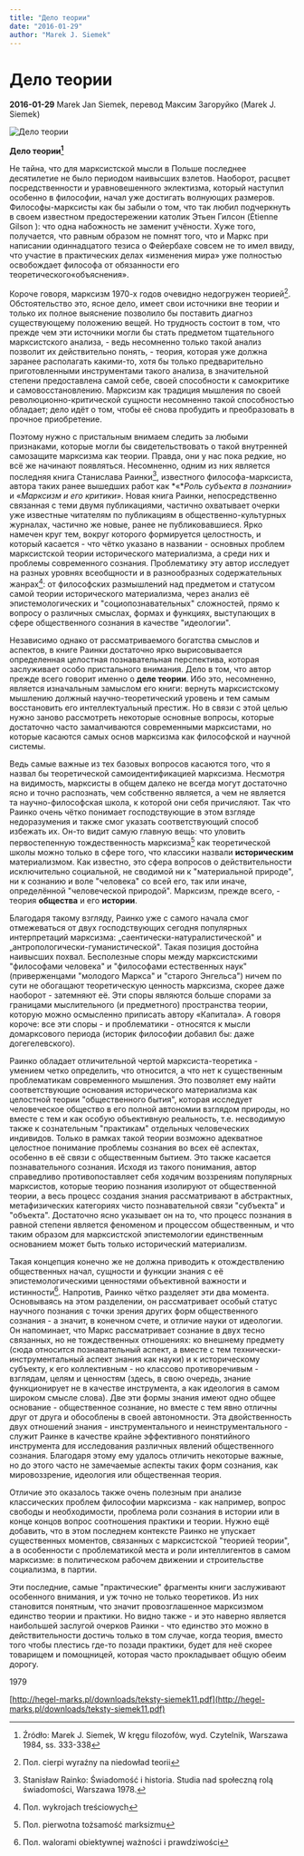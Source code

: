 ```yaml
---
title: "Дело теории"
date: "2016-01-29"
author: "Marek J. Siemek"
---
```


# Дело теории

**2016-01-29** Marek Jan Siemek, перевод Максим Загоруйко (Marek J. Siemek)

![Дело теории](http://www.antykwariathistoryczny.pl/okladki/13920465120s0.jpg)

**Дело теории[^1]**

Не тайна, что для марксистской мысли в Польше последнее десятилетие не было периодом наивысших взлетов. Наоборот, расцвет посредственности и уравновешенного эклектизма, который наступил особенно в философии, начал уже достигать волнующих размеров. Философы-марксисты как бы забыли о том, что так любил подчеркнуть в своем известном предостережении католик Этьен Гилсон (Étienne Gilson ): что одна набожность не заменит учёности. Хуже того, получается, что равным образом не помнят того, что и Маркс при написании одиннадцатого тезиса о Фейербахе совсем не то имел ввиду, что участие в практических делах «изменения мира» уже полностью освобождает философа от обязанности его теоретического«объяснения».

Короче говоря, марксизм 1970-х годов очевидно недогружен теорией[^2]. Обстоятельство это, ясное дело, имеет свои источники вне теории и только их полное выяснение позволило бы поставить диагноз существующему положению вещей. Но трудность состоит в том, что прежде чем эти источники могли бы стать предметом тщательного марксистского анализа, - ведь несомненно только такой анализ позволит их действительно понять, - теория, которая уже должна заранее располагать какими-то, хотя бы только предварительно приготовленными инструментами такого анализа, в значительной степени предоставлена самой себе, своей способности к самокритике и самовосстановлению. Марксизм как традиция мышления по своей революционно-критической сущности несомненно такой способностью обладает; дело идёт о том, чтобы её снова пробудить и преобразовать в прочное приобретение.

Поэтому нужно с пристальным внимаем следить за любыми признаками, которые могли бы свидетельствовать о такой внутренней самозащите марксизма как теории. Правда, они у нас пока редкие, но всё же начинают появляться. Несомненно, одним из них является последняя книга Станислава Раинки[^3], известного философа-марксиста, автора таких ранее вышедших работ как *«**Роль субъекта в познании»* и «*Марксизм и его критики»*. Новая книга Раинки, непосредственно связанная с теми двумя публикациями, частично охватывает очерки уже известные читателям по публикациям в общественно-культурных журналах, частично же новые, ранее не публиковавшиеся. Ярко намечен круг тем, вокруг которого формируется целостность, и который касается - что чётко указано в названии - основных проблем марксистской теории исторического материализма, а среди них и проблемы современного сознания. Проблематику эту автор исследует на разных уровнях всеобщности и в разнообразных содержательных жанрах[^4]: от философских размышлений над предметом и статусом самой теории исторического материализма, через анализ её эпистемологических и "социопознавательных" сложностей, прямо к вопросу о различных смыслах, формах и функциях, выступающих в сфере общественного сознания в качестве "идеологии".

Независимо однако от рассматриваемого богатства смыслов и аспектов, в книге Раинки достаточно ярко вырисовывается определенная целостная познавательная перспектива, которая заслуживает особо пристального внимания. Дело в том, что автор прежде всего говорит именно о **деле теории**. Ибо это, несомненно, является изначальным замыслом его книги: вернуть марксистскому мышлению должный научно-теоретический уровень и тем самым восстановить его интеллектуальный престиж. Но в связи с этой целью нужно заново рассмотреть некоторые основные вопросы, которые достаточно часто замалчиваются современными марксистами, но которые касаются самых основ марксизма как философской и научной системы.

Ведь самые важные из тех базовых вопросов касаются того, что я назвал бы теоретической самоидентификацией марксизма. Несмотря на видимость, марксисты в общем далеко не всегда могут достаточно ясно и точно распознать, чем собственно является, а чем не является та научно-философская школа, к которой они себя причисляют. Так что Раинко очень чётко понимает господствующие в этом взгляде недоразумения и также смог указать соответствующий способ избежать их. Он-то видит самую главную вещь: что уловить первостепенную тождественность марксизма[^5] как теоретической школы можно только в сфере того, что классики назвали **историческим** материализмом. Как известно, это сфера вопросов о действительности исключительно социальной, не сводимой ни к "материальной природе", ни к сознанию и воле "человека" со всей его, так или иначе, определённой "человеческой природой". Марксизм, прежде всего, - теория **общества** и его **истории**.

Благодаря такому взгляду, Раинко уже с самого начала смог отмежеваться от двух господствующих сегодня популярных интерпретаций марксизма: „саентически-натуралистической" и „антропологически-гуманистической". Такая позиция достойна наивысших похвал. Бесполезные споры между марксистскими "философами человека" и "философами естественных наук" (приверженцами "молодого Маркса" и "старого Энгельса") ничем по сути не обогащают теоретическую ценность марксизма, скорее даже наоборот - затемняют её. Эти споры являются больше спорами за границами мыслительного (и предметного) пространства теории, которую можно осмысленно приписать автору «Капитала». А говоря короче: все эти споры - и проблематики - относятся к мысли домарксового периода (историк философии добавил бы: даже догегелевского).

Раинко обладает отличительной чертой марксиста-теоретика - умением четко определить, что относится, а что нет к существенным проблематикам современного мышления. Это позволяет ему найти соответствующие основания исторического материализма как целостной теории "общественного бытия", которая исследует человеческое общество в его полной автономии взглядом природы, но вместе с тем и как особую объективную реальность, т.е. несводимую также к сознательным "практикам" отдельных человеческих индивидов. Только в рамках такой теории возможно адекватное целостное понимание проблемы сознания во всех её аспектах, особенно в её связи с общественным бытием. Это также касается познавательного сознания. Исходя из такого понимания, автор справедливо противопоставляет себя ходячим воззрениям популярных марксистов, которые теорию познания изолируют от общественной теории, а весь процесс создания знания рассматривают в абстрактных, метафизических категориях чисто познавательной связи "субъекта" и "объекта". Достаточно ясно указывает он на то, что процесс познания в равной степени является феноменом и процессом общественным, и что таким образом для марксистской эпистемологии единственным основанием может быть только исторический материализм.

Такая концепция конечно же не должна приводить к отождествлению общественных начал, сущности и функции знания с её эпистемологическими ценностями объективной важности и истинности[^6]. Напротив, Раинко чётко разделяет эти два момента. Основываясь на этом разделении, он рассматривает особый статус научного познания с точки зрения других форм общественного сознания - а значит, в конечном счете, и отличие науки от идеологии. Он напоминает, что Маркс рассматривает сознание в двух тесно связанных, но не тождественных отношениях: ко внешнему предмету (сюда относится познавательный аспект, а вместе с тем технически-инструментальный аспект знания как науки) и к историческому субъекту, к его коллективным - но классово противоречивым - взглядам, целям и ценностям (здесь, в свою очередь, знание функционирует не в качестве инструмента, а как идеология в самом широком смысле слова). Две эти формы знания имеют одно общее основание - общественное сознание, но вместе с тем явно отличны друг от друга и обособлены в своей автономности. Эта двойственность двух отношений знания - инструментального и неинструментального - служит Раинке в качестве крайне эффективного понятийного инструмента для исследования различных явлений общественного сознания. Благодаря этому ему удалось отличить некоторые важные, но до этого часто не замечаемые аспекты таких форм сознания, как мировоззрение, идеология или общественная теория.

Отличие это оказалось также очень полезным при анализе классических проблем философии марксизма - как например, вопрос свободы и необходимости, проблема роли сознания в истории или в конце концов вопрос соотношения практики и теории. Нужно ещё добавить, что в этом последнем контексте Раинко не упускает существенных моментов, связанных с марксистской "теорией теории", а в особенности с проблематикой места и роли интеллигентов в самом марксизме: в политическом рабочем движении и строительстве социализма, в партии.

Эти последние, самые "практические" фрагменты книги заслуживают особенного внимания, и уж точно не только теоретиков. Из них становится понятным, что значит провозглашенное марксизмом единство теории и практики. Но видно также - и это наверно является наибольшей заслугой очерков Раинки - что единство это можно в действительности достичь только в том случае, когда теория, вместо того чтобы плестись где-то позади практики, будет для неё скорее товарищем и помощницей, которая часто прокладывает общую обеим дорогу.

1979

[http://hegel-marks.pl/downloads/teksty-siemek11.pdf](http://hegel-marks.pl/downloads/teksty-siemek11.pdf)

[^1]: Źródło: Marek J. Siemek, W kręgu filozofów, wyd. Czytelnik, Warszawa 1984, ss. 333-338

[^2]: Пол. cierpi wyraźny na niedowład teorii

[^3]: Stanisław Rainko: Świadomość i historia. Studia nad społeczną rolą świadomości, Warszawa 1978.

[^4]: Пол. wykrojach treściowych

[^5]: Пол. pierwotna tożsamość marksizmu

[^6]: Пол. walorami obiektywnej ważności i prawdziwości